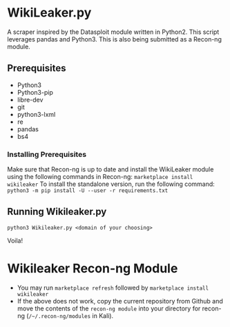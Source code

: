 # WikiLeaker.py
A scraper inspired by the Datasploit module written in Python2. This script leverages pandas and Python3. This is also being submitted as a Recon-ng module.


## Prerequisites
+ Python3
+ Python3-pip
+ libre-dev
+ git
+ python3-lxml
+ re
+ pandas
+ bs4

### Installing Prerequisites
Make sure that Recon-ng is up to date and install the WikiLeaker module using the following commands in Recon-ng:
`marketplace install wikileaker`
To install the standalone version, run the following command:
`python3 -m pip install -U --user -r requirements.txt`

## Running Wikileaker.py
`python3 Wikileaker.py <domain of your choosing>`

Voila!

# Wikileaker Recon-ng Module
+ You may run `marketplace refresh` followed by `marketplace install wikileaker`
+ If the above does not work, copy the current repository from Github and move the contents of the `recon-ng module` into your directory for recon-ng (`/~/.recon-ng/modules` in Kali).
